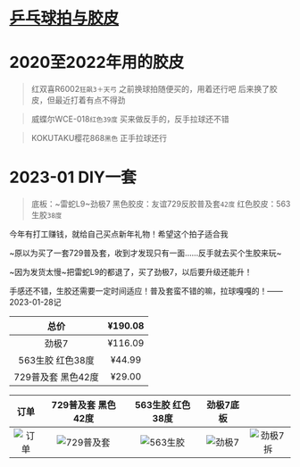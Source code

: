 # [乒乓球拍与胶皮](https://github.com/noteMay/blog/issues/34)

# 2020至2022年用的胶皮

> 红双喜R6002`狂飙3＋天弓`
之前换球拍随便买的，用着还行吧
后来换了胶皮，但最近打着有点不得劲

> 威蝶尔WCE-018`红色39度`
买来做反手的，反手拉球还不错

> KOKUTAKU樱花868`黑色`
正手拉球还行

# 2023-01 DIY一套

> 底板：~雷蛇L9~劲极7
黑色胶皮：友谊729反胶普及套`42度`
红色胶皮：563生胶`38度`

今年有打工赚钱，就给自己买点新年礼物！希望这个拍子适合我

~原以为买了一套729普及套，收到才发现只有一面……反手就去买个生胶来玩~

~因为发货太慢~把雷蛇L9的都退了，买了劲极7，以后要升级还能升！

手感还不错，生胶还需要一定时间适应！普及套蛮不错的嘛，拉球嘎嘎的！——2023-01-28记

|总价|¥190.08|
|:---:|:---:|
|劲极7|¥116.09|
|563生胶 红色38度|¥44.99|
|729普及套 黑色42度|¥29.00|

|订单|729普及套 黑色42度|563生胶 红色38度|劲极7底板||
|:---:|:---:|:---:|:---:|:---:|
|![订单](https://9852.ru/images/2023/01/24/20230124214636.png)|![729普及套](https://9852.ru/images/2023/01/25/2023_01_25_18_14_IMG_1493.jpg)|![563生胶](https://9852.ru/images/2023/01/25/2023_01_25_18_14_IMG_1494.jpg)|![劲极7](https://9852.ru/images/2023/01/28/20230128145550.jpg)|![劲极7拆](https://9852.ru/images/2023/01/28/20230128145544.jpg)|
